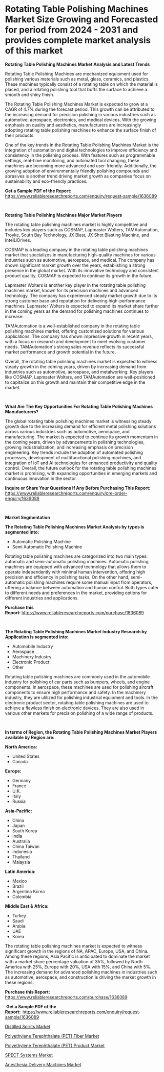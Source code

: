 <p><h1>Rotating Table Polishing Machines Market Size Growing and Forecasted for period from 2024 - 2031 and provides complete market analysis of this market</h1></p><p><strong>Rotating Table Polishing Machines Market Analysis and Latest Trends</strong></p>
<p><p>Rotating Table Polishing Machines are mechanized equipment used for polishing various materials such as metal, glass, ceramics, and plastics. These machines typically consist of a rotating table on which the material is placed, and a rotating polishing tool that buffs the surface to achieve a smooth and shiny finish. </p><p>The Rotating Table Polishing Machines Market is expected to grow at a CAGR of 4.7% during the forecast period. This growth can be attributed to the increasing demand for precision polishing in various industries such as automotive, aerospace, electronics, and medical devices. With the growing emphasis on quality and aesthetics, manufacturers are increasingly adopting rotating table polishing machines to enhance the surface finish of their products.</p><p>One of the key trends in the Rotating Table Polishing Machines Market is the integration of automation and digital technologies to improve efficiency and consistency in the polishing process. With features such as programmable settings, real-time monitoring, and automated tool changing, these machines are becoming more advanced and user-friendly. Additionally, the growing adoption of environmentally friendly polishing compounds and abrasives is another trend driving market growth as companies focus on sustainability and eco-friendly practices.</p></p>
<p><strong>Get a Sample PDF of the Report:&nbsp;</strong> <a href="https://www.reliableresearchreports.com/enquiry/request-sample/1636089">https://www.reliableresearchreports.com/enquiry/request-sample/1636089</a></p>
<p>&nbsp;</p>
<p><strong>Rotating Table Polishing Machines Major Market Players</strong></p>
<p><p>The rotating table polishing machines market is highly competitive and includes key players such as COSMAP, Lapmaster Wolters, TAMAutomation, Troyke, South Bay Technology, JX Blast, JX Shot Blasting Machine, and IntelLiDrives.</p><p>COSMAP is a leading company in the rotating table polishing machines market that specializes in manufacturing high-quality machines for various industries such as automotive, aerospace, and medical. The company has shown significant market growth over the years, establishing a strong presence in the global market. With its innovative technology and consistent product quality, COSMAP is expected to continue its growth in the future.</p><p>Lapmaster Wolters is another key player in the rotating table polishing machines market, known for its precision machines and advanced technology. The company has experienced steady market growth due to its strong customer base and reputation for delivering high-performance machines. Lapmaster Wolters is expected to expand its market share further in the coming years as the demand for polishing machines continues to increase.</p><p>TAMAutomation is a well-established company in the rotating table polishing machines market, offering customized solutions for various applications. The company has shown impressive growth in recent years, with a focus on research and development to meet evolving customer needs. TAMAutomation's strong sales revenue reflects its successful market performance and growth potential in the future.</p><p>Overall, the rotating table polishing machines market is expected to witness steady growth in the coming years, driven by increasing demand from industries such as automotive, aerospace, and metalworking. Key players like COSMAP, Lapmaster Wolters, and TAMAutomation are well-positioned to capitalize on this growth and maintain their competitive edge in the market.</p></p>
<p>&nbsp;</p>
<p><strong>What Are The Key Opportunities For Rotating Table Polishing Machines Manufacturers?</strong></p>
<p><p>The global rotating table polishing machines market is witnessing steady growth due to the increasing demand for efficient metal polishing solutions across various industries such as automotive, aerospace, and manufacturing. The market is expected to continue its growth momentum in the coming years, driven by advancements in polishing technologies, growing industrialization, and increasing emphasis on precision engineering. Key trends include the adoption of automated polishing processes, development of multifunctional polishing machines, and integration of IoT and AI technologies for enhanced productivity and quality control. Overall, the future outlook for the rotating table polishing machines market is promising, with expanding opportunities in emerging markets and continuous innovation in the sector.</p></p>
<p><strong>Inquire or Share Your Questions If Any Before Purchasing This Report:</strong> <a href="https://www.reliableresearchreports.com/enquiry/pre-order-enquiry/1636089">https://www.reliableresearchreports.com/enquiry/pre-order-enquiry/1636089</a></p>
<p>&nbsp;</p>
<p><strong>Market Segmentation</strong></p>
<p><strong>The Rotating Table Polishing Machines Market Analysis by types is segmented into:</strong></p>
<p><ul><li>Automatic Polishing Machine</li><li>Semi Automatic Polishing Machine</li></ul></p>
<p><p>Rotating table polishing machines are categorized into two main types: automatic and semi-automatic polishing machines. Automatic polishing machines are equipped with advanced technology that allows them to operate independently with minimal human intervention, offering high precision and efficiency in polishing tasks. On the other hand, semi-automatic polishing machines require some manual input from operators, offering a balance between automation and human control. Both types cater to different needs and preferences in the market, providing options for different industries and applications.</p></p>
<p><strong>Purchase this Report:&nbsp;</strong><a href="https://www.reliableresearchreports.com/purchase/1636089">https://www.reliableresearchreports.com/purchase/1636089</a></p>
<p>&nbsp;</p>
<p><strong>The Rotating Table Polishing Machines Market Industry Research by Application is segmented into:</strong></p>
<p><ul><li>Automobile Industry</li><li>Aerospace</li><li>Machinery Industry</li><li>Electronic Product</li><li>Other</li></ul></p>
<p><p>Rotating table polishing machines are commonly used in the automobile industry for polishing of car parts such as bumpers, wheels, and engine components. In aerospace, these machines are used for polishing aircraft components to ensure high performance and safety. In the machinery industry, they are utilized for polishing industrial equipment and tools. In the electronic product sector, rotating table polishing machines are used to achieve a flawless finish on electronic devices. They are also used in various other markets for precision polishing of a wide range of products.</p></p>
<p>&nbsp;</p>
<p><strong>In terms of Region, the Rotating Table Polishing Machines Market Players available by Region are:</strong></p>
<p>
    <p> <strong> North America: </strong>
        <ul>
            <li>United States</li>
            <li>Canada</li>
        </ul>
        </p> 
    <p> <strong> Europe: </strong>
        <ul>
            <li>Germany</li>
            <li>France</li>
            <li>U.K.</li>
            <li>Italy</li>
            <li>Russia</li>
        </ul>
        </p> 
    <p> <strong> Asia-Pacific: </strong>
        <ul>
            <li>China</li>
            <li>Japan</li>
            <li>South Korea</li>
            <li>India</li>
            <li>Australia</li>
            <li>China Taiwan</li>
            <li>Indonesia</li>
            <li>Thailand</li>
            <li>Malaysia</li>
        </ul>
        </p> 
    <p> <strong> Latin America: </strong>
        <ul>
            <li>Mexico</li>
            <li>Brazil</li>
            <li>Argentina Korea</li>
            <li>Colombia</li>
        </ul>
        </p> 
    <p> <strong> Middle East & Africa: </strong>
        <ul>
            <li>Turkey</li>
            <li>Saudi</li>
            <li>Arabia</li>
            <li>UAE</li>
            <li>Korea</li>
        </ul>
    </p>
    </p>
<p><p>The rotating table polishing machines market is expected to witness significant growth in the regions of NA, APAC, Europe, USA, and China. Among these regions, Asia Pacific is anticipated to dominate the market with a market share percentage valuation of 35%, followed by North America with 25%, Europe with 20%, USA with 15%, and China with 5%. The increasing demand for advanced polishing machines in industries such as automotive, aerospace, and construction is driving the market growth in these regions.</p></p>
<p><strong>Purchase this Report: </strong><a href="https://www.reliableresearchreports.com/purchase/1636089">https://www.reliableresearchreports.com/purchase/1636089</a></p>
<p>&nbsp;<strong>Get a Sample PDF of the Report:&nbsp;&nbsp;</strong><a href="https://www.reliableresearchreports.com/enquiry/request-sample/1636089">https://www.reliableresearchreports.com/enquiry/request-sample/1636089</a></p>
<p><strong></strong></p>
<p><p><a href="https://medium.com/p/436943f769da/edit">Distilled Spirits Market</a></p><p><a href="https://github.com/johnbach50/Market-Research-Report-List-1/blob/main/polyethylene-terephthalate-pet-fiber-market.md">Polyethylene Terephthalate (PET) Fiber Market</a></p><p><a href="https://github.com/lylyparadise/Market-Research-Report-List-1/blob/main/polyethylene-terephthalate-pet-product-market.md">Polyethylene Terephthalate (PET) Product Market</a></p><p><a href="https://medium.com/p/d612e365ea0c/edit">SPECT Systems Market</a></p><p><a href="https://medium.com/p/46e473d43e59/edit">Anesthesia Delivery Machines Market</a></p></p>